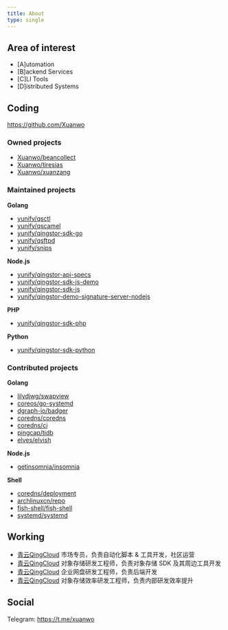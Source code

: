 ```yaml
---
title: About
type: single
---
```


## Area of interest

- [A]utomation
- [B]ackend Services
- [C]LI Tools
- [D]istributed Systems

## Coding

<https://github.com/Xuanwo>

### Owned projects

- [Xuanwo/beancollect](https://github.com/Xuanwo/beancollect)
- [Xuanwo/tiresias](https://github.com/Xuanwo/tiresias)
- [Xuanwo/xuanzang](https://github.com/Xuanwo/xuanzang)

### Maintained projects

**Golang**

- [yunify/qsctl](https://github.com/yunify/qsctl)
- [yunify/qscamel](https://github.com/yunify/qscamel)
- [yunify/qingstor-sdk-go](https://github.com/yunify/qingstor-sdk-go)
- [yunify/qsftpd](https://github.com/yunify/qsftpd)
- [yunify/snips](https://github.com/yunify/snips)

**Node.js**

- [yunify/qingstor-api-specs](https://github.com/yunify/qingstor-api-specs)
- [yunify/qingstor-sdk-js-demo](https://github.com/yunify/qingstor-sdk-js-demo)
- [yunify/qingstor-sdk-js](https://github.com/yunify/qingstor-sdk-js)
- [yunify/qingstor-demo-signature-server-nodejs](https://github.com/yunify/qingstor-demo-signature-server-nodejs)

**PHP**

- [yunify/qingstor-sdk-php](https://github.com/yunify/qingstor-sdk-php)

**Python**

- [yunify/qingstor-sdk-python](https://github.com/yunify/qingstor-sdk-python)

### Contributed projects

**Golang**

- [lilydjwg/swapview](https://github.com/lilydjwg/swapview)
- [coreos/go-systemd](https://github.com/coreos/go-systemd)
- [dgraph-io/badger](https://github.com/dgraph-io/badger)
- [coredns/coredns](https://github.com/coredns/coredns)
- [coredns/ci](https://github.com/coredns/ci)
- [pingcap/tidb](https://github.com/pingcap/tidb)
- [elves/elvish](https://github.com/elves/elvish)

**Node.js**

- [getinsomnia/insomnia](https://github.com/getinsomnia/insomnia)

**Shell**

- [coredns/deployment](https://github.com/coredns/deployment)
- [archlinuxcn/repo](https://github.com/archlinuxcn/repo)
- [fish-shell/fish-shell](https://github.com/fish-shell/fish-shell)
- [systemd/systemd](https://github.com/systemd/systemd)

## Working

- [青云QingCloud](https://www.qingcloud.com/) 市场专员，负责自动化脚本 & 工具开发，社区运营
- [青云QingCloud](https://www.qingcloud.com/) 对象存储研发工程师，负责对象存储 SDK 及其周边工具开发
- [青云QingCloud](https://www.qingcloud.com/) 企业网盘研发工程师，负责后端开发
- [青云QingCloud](https://www.qingcloud.com/) 对象存储效率研发工程师，负责内部研发效率提升

## Social

Telegram: <https://t.me/xuanwo>
